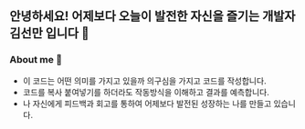 

## 안녕하세요! 어제보다 오늘이 발전한 자신을 즐기는 개발자 김선만 입니다 👋

### About me 🤔
- 이 코드는 어떤 의미를 가지고 있을까 의구심을 가지고 코드를 작성합니다.
- 코드를 복사 붙여넣기를 하더라도 작동방식을 이해하고 결과를 예측합니다.
- 나 자신에게 피드백과 회고를 통하여 어제보다 발전된 성장하는 나를 만들고 있습니다.
